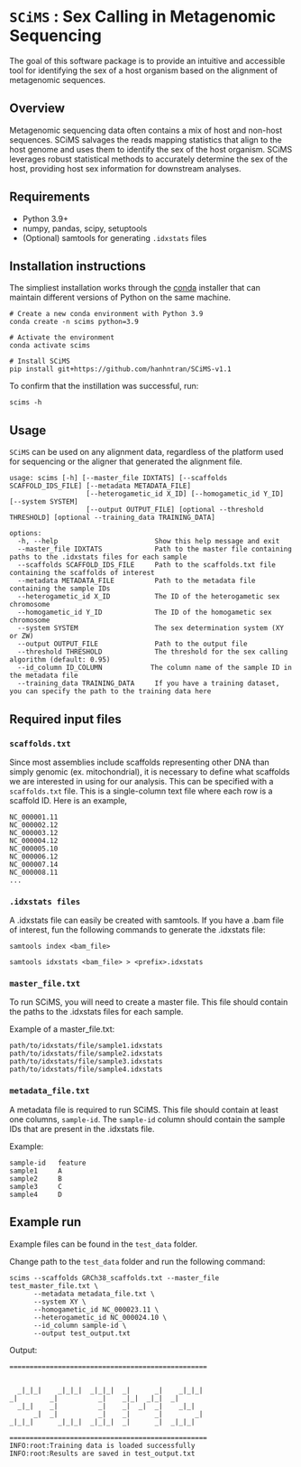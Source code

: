 # `SCiMS` : Sex Calling in Metagenomic Sequencing
The goal of this software package is to provide an intuitive and accessible tool for identifying the sex of a host organism based on the alignment of metagenomic sequences.  

## Overview

Metagenomic sequencing data often contains a mix of host and non-host sequences. SCiMS salvages the reads mapping statistics that align to the host genome and uses them to identify the sex of the host organism. SCiMS leverages robust statistical methods to accurately determine the sex of the host, providing host sex information for downstream analyses.

## Requirements

- Python 3.9+
- numpy, pandas, scipy, setuptools
- (Optional) samtools for generating `.idxstats` files 

## Installation instructions

The simpliest installation works through the [conda](https://docs.conda.io/en/latest/miniconda.html) installer that can maintain different versions of Python on the same machine. 

```
# Create a new conda environment with Python 3.9
conda create -n scims python=3.9

# Activate the environment
conda activate scims

# Install SCiMS
pip install git+https://github.com/hanhntran/SCiMS-v1.1
```

To confirm that the instillation was successful, run:
```
scims -h
```

## Usage
`SCiMS` can be used on any alignment data, regardless of the platform used for sequencing or the aligner that generated the alignment file. 

```
usage: scims [-h] [--master_file IDXTATS] [--scaffolds SCAFFOLD_IDS_FILE] [--metadata METADATA_FILE]
                   [--heterogametic_id X_ID] [--homogametic_id Y_ID] [--system SYSTEM] 
                   [--output OUTPUT_FILE] [optional --threshold THRESHOLD] [optional --training_data TRAINING_DATA]

options:
  -h, --help                        Show this help message and exit
  --master_file IDXTATS             Path to the master file containing paths to the .idxstats files for each sample
  --scaffolds SCAFFOLD_IDS_FILE     Path to the scaffolds.txt file containing the scaffolds of interest
  --metadata METADATA_FILE          Path to the metadata file containing the sample IDs 
  --heterogametic_id X_ID           The ID of the heterogametic sex chromosome
  --homogametic_id Y_ID             The ID of the homogametic sex chromosome
  --system SYSTEM                   The sex determination system (XY or ZW)
  --output OUTPUT_FILE              Path to the output file
  --threshold THRESHOLD             The threshold for the sex calling algorithm (default: 0.95)
  --id_column ID_COLUMN            The column name of the sample ID in the metadata file
  --training_data TRAINING_DATA     If you have a training dataset, you can specify the path to the training data here
```

## Required input files

### `scaffolds.txt`
Since most assemblies include scaffolds representing other DNA than simply genomic (ex. mitochondrial), it is necessary to define what scaffolds we are interested in using for our analysis. This can be specified with a ```scaffolds.txt``` file. This is a single-column text file where each row is a scaffold ID. Here is an example, 
```
NC_000001.11
NC_000002.12
NC_000003.12
NC_000004.12
NC_000005.10
NC_000006.12
NC_000007.14
NC_000008.11
...
``` 

### `.idxstats files`
A .idxstats file can easily be created with samtools. If you have a .bam file of interest, fun the following commands to generate the .idxstats file:

```shell
samtools index <bam_file>
```

```shell
samtools idxstats <bam_file> > <prefix>.idxstats
```
### `master_file.txt`
To run SCiMS, you will need to create a master file. This file should contain the paths to the .idxstats files for each sample. 

Example of a master_file.txt:
```
path/to/idxstats/file/sample1.idxstats
path/to/idxstats/file/sample2.idxstats
path/to/idxstats/file/sample3.idxstats
path/to/idxstats/file/sample4.idxstats
```

### `metadata_file.txt`
A metadata file is required to run SCiMS. This file should contain at least one columns, `sample-id`. The `sample-id` column should contain the sample IDs that are present in the .idxstats file. 

Example:
```
sample-id	feature
sample1		A
sample2		B
sample3		C
sample4		D

```

## Example run
Example files can be found in the ```test_data``` folder.

Change path to the ```test_data``` folder and run the following command:
```
scims --scaffolds GRCh38_scaffolds.txt --master_file test_master_file.txt \
      --metadata metadata_file.txt \
      --system XY \
      --homogametic_id NC_000023.11 \
      --heterogametic_id NC_000024.10 \
      --id_column sample-id \
      --output test_output.txt
```

Output:
```
=================================================

                                                  
  _|_|_|    _|_|_|  _|_|_|  _|      _|    _|_|_|  
_|        _|          _|    _|_|  _|_|  _|        
  _|_|    _|          _|    _|  _|  _|    _|_|    
      _|  _|          _|    _|      _|        _|  
_|_|_|      _|_|_|  _|_|_|  _|      _|  _|_|_|    

=================================================
INFO:root:Training data is loaded successfully
INFO:root:Results are saved in test_output.txt
```


